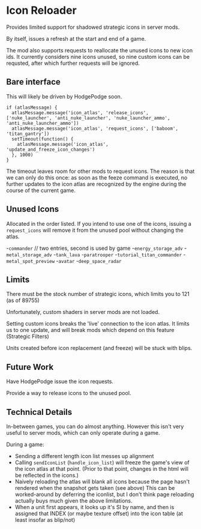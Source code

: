# Icon Reloader

Provides limited support for shadowed strategic icons in server mods.

By itself, issues a refresh at the start and end of a game.

The mod also supports requests to reallocate the unused icons to new icon ids. It currently considers nine icons unused, so nine custom icons can be requsted, after which further requests will be ignored.

## Bare interface

This will likely be driven by HodgePodge soon.

    if (atlasMessage) {
      atlasMessage.message('icon_atlas', 'release_icons', ['nuke_launcher', 'anti_nuke_launcher', 'nuke_launcher_ammo', 'anti_nuke_launcher_ammo'])
      atlasMessage.message('icon_atlas', 'request_icons', ['baboom', 'titan_gantry'])
      setTimeout(function() {
        atlasMessage.message('icon_atlas', 'update_and_freeze_icon_changes')
      }, 1000)
    }

The timeout leaves room for other mods to request icons. The reason is that we can only do this once: as soon as the feeze command is executed, no further updates to the icon atlas are recognized by the engine during the course of the current game.

## Unused Icons

Allocated in the order listed. If you intend to use one of the icons, issuing a `request_icons` will remove it from the unused pool without changing the atlas.

-`commander` // two entries, second is used by game
-`energy_storage_adv`
-`metal_storage_adv`
-`tank_lava`
-`paratrooper`
-`tutorial_titan_commander`
-`metal_spot_preview`
-`avatar`
-`deep_space_radar`

## Limits

There must be the stock number of strategic icons, which limits you to 121 (as of 89755)

Unfortunately, custom shaders in server mods are not loaded.

Setting custom icons breaks the 'live' connection to the icon atlas. It limits us to one update, and will break mods which depend on this feature (Strategic Filters)

Units created before icon replacement (and freeze) will be stuck with blips.

## Future Work

Have HodgePodge issue the icon requests.

Provide a way to release icons to the unused pool.

## Technical Details

In-between games, you can do almost anything. However this isn't very useful to server mods, which can only operate during a game.

During a game:

- Sending a different length icon list messes up alignment
- Calling `sendIconList` (`handle_icon_list`) will freeze the game's view of the icon atlas at that point. (Prior to that point, changes in the html will be reflected in the icons.)
- Naively reloading the atlas will blank all icons because the page hasn't rendered when the snapshot gets taken (see above)  This can be worked-around by deferring the iconlist, but I don't think page reloading actually buys much given the above limitations.
- When a unit first appears, it looks up it's SI by name, and then is assigned that INDEX (or maybe texture offset) into the icon table (at least insofar as blip/not)
